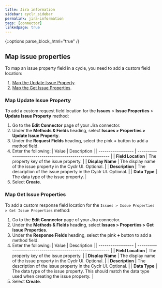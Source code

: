 ```yaml
---
title: Jira information
sidebar: cyclr_sidebar
permalink: jira-information
tags: [connector]
linkedpage: true
---
```

{::options parse_block_html="true" /}
<section class="card">

## Map issue properties

To map an issue property field in a cycle, you need to add a custom field location:

1. [Map the Update Issue Property](#map-update-issue-property).
2. [Map the Get Issue Properties](#map-get-issue-properties).

<a link="map-update-issue-property">

### Map Update Issue Property

To add a custom request field location for the **Issues** > **Issue Properties** > **Update Issue Property** method:

1. Go to the **Edit Connector** page of your Jira connector.
2. Under the **Methods & Fields** heading, select **Issues > Properties > Update Issue Property**.
3. Under the **Request Fields** heading, select the pink **+** button to add a method field.
4. Enter the following:
   | Value              | Description                                                  |
   | ------------------ | ------------------------------------------------------------ |
   | **Field Location** | The property key of the issue property.                      |
   | **Display Name**   | The display name of the issue property in the Cyclr UI. Optional. |
   | **Description**    | The description of the issue property in the Cyclr UI. Optional. |
   | **Data Type**      | The data type of the issue property.                         |
5. Select **Create**.

<a link="map-get-issue-properties">

### Map Get Issue Properties

To add a custom response field location for the `Issues > Issue Properties > Get Issue Properties` method:

1. Go to the **Edit Connector** page of your Jira connector.
2. Under the **Methods & Fields** heading, select **Issues > Properties > Get Issue Properties**.
3. Under the **Response Fields** heading, select the pink **+** button to add a method field.
4. Enter the following:
   | Value              | Description                                                  |
   | ------------------ | ------------------------------------------------------------ |
   | **Field Location** | The property key of the issue property.                      |
   | **Display Name**   | The display name of the issue property in the Cyclr UI. Optional. |
   | **Description**    | The description of the issue property in the Cyclr UI. Optional. |
   | **Data Type**      | The data type of the issue property. This should match the data type used when creating the issue property. |
5. Select **Create**.

</section>
